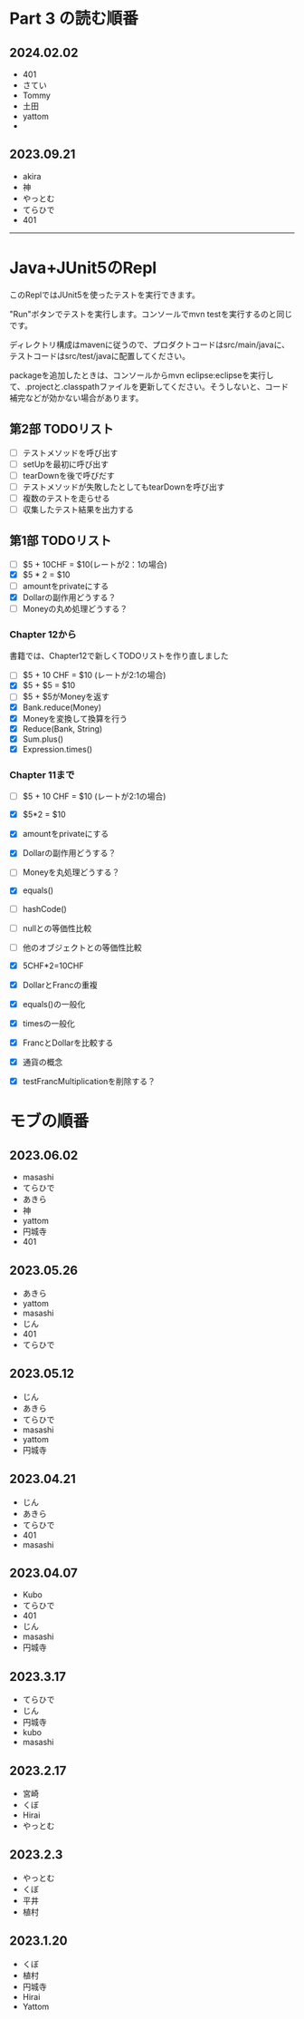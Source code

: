 # Part 3 の読む順番
## 2024.02.02
- 401
- さてい
- Tommy
- 土田
- yattom
- 

## 2023.09.21
- akira
- 神
- やっとむ
- てらひで
- 401

---
# Java+JUnit5のRepl

このReplではJUnit5を使ったテストを実行できます。

"Run"ボタンでテストを実行します。コンソールでmvn testを実行するのと同じです。

ディレクトリ構成はmavenに従うので、プロダクトコードはsrc/main/javaに、テストコードはsrc/test/javaに配置してください。

packageを追加したときは、コンソールからmvn eclipse:eclipseを実行して、.projectと.classpathファイルを更新してください。そうしないと、コード補完などが効かない場合があります。

## 第2部 TODOリスト

- [ ] テストメソッドを呼び出す
- [ ] setUpを最初に呼び出す
- [ ] tearDownを後で呼びだす
- [ ] テストメソッドが失敗したとしてもtearDownを呼び出す
- [ ] 複数のテストを走らせる
- [ ] 収集したテスト結果を出力する

## 第1部 TODOリスト
- [ ] $5 + 10CHF = $10(レートが2：1の場合)
- [x] $5 * 2 = $10
- [ ] amountをprivateにする
- [x] Dollarの副作用どうする？
- [ ] Moneyの丸め処理どうする？

### Chapter 12から

書籍では、Chapter12で新しくTODOリストを作り直しました

- [ ] $5 + 10 CHF = $10 (レートが2:1の場合)
- [x] $5 + $5 = $10
- [ ] $5 + $5がMoneyを返す
- [x] Bank.reduce(Money)
- [x] Moneyを変換して換算を行う
- [x] Reduce(Bank, String)
- [x] Sum.plus()
- [x] Expression.times()

### Chapter 11まで

- [ ] $5 + 10 CHF = $10 (レートが2:1の場合)
- [x] $5*2 = $10
- [x] amountをprivateにする
- [x] Dollarの副作用どうする？
- [ ] Moneyを丸処理どうする？
- [x] equals()
- [ ] hashCode()
- [ ] nullとの等価性比較
- [ ] 他のオブジェクトとの等価性比較
- [x] 5CHF*2=10CHF
- [x] DollarとFrancの重複
- [x] equals()の一般化
- [x] timesの一般化
- [x] FrancとDollarを比較する
- [x] 通貨の概念
- [x] testFrancMultiplicationを削除する？


# モブの順番


## 2023.06.02
- masashi
- てらひで
- あきら
- 神
- yattom
- 円城寺
- 401



## 2023.05.26
- あきら
- yattom
- masashi
- じん
- 401
- てらひで

## 2023.05.12
- じん
- あきら
- てらひで
- masashi
- yattom
- 円城寺

## 2023.04.21
- じん
- あきら
- てらひで
- 401
- masashi

## 2023.04.07
- Kubo
- てらひで
- 401
- じん
- masashi
- 円城寺

## 2023.3.17
- てらひで
- じん
- 円城寺
- kubo
- masashi

## 2023.2.17
- 宮崎
- くぼ
- Hirai
- やっとむ

## 2023.2.3
- やっとむ
- くぼ
- 平井
- 植村

## 2023.1.20
- くぼ
- 植村
- 円城寺
- Hirai
- Yattom

